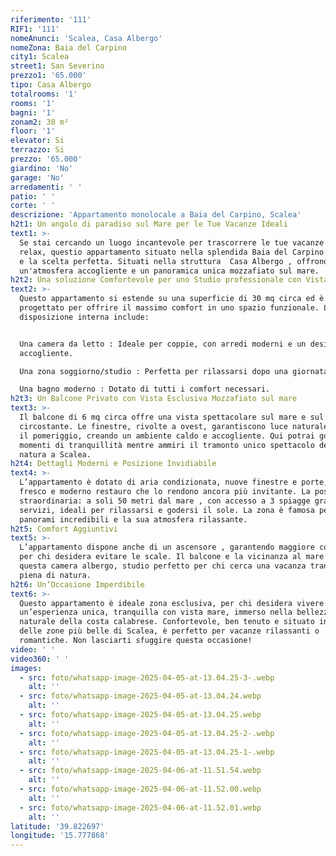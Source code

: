 ```yaml
---
riferimento: '111'
RIF1: '111'
nomeAnunci: 'Scalea, Casa Albergo'
nomeZona: Baia del Carpino
city1: Scalea
street1: San Severino
prezzo1: '65.000'
tipo: Casa Albergo
totalrooms: '1'
rooms: '1'
bagni: '1'
zonam2: 30 m²
floor: '1'
elevator: Si
terrazzo: Si
prezzo: '65.000'
giardino: 'No'
garage: 'No'
arredamenti: ' '
patio: ' '
corte: ' '
descrizione: 'Appartamento monolocale a Baia del Carpino, Scalea'
h2t1: Un angolo di paradiso sul Mare per le Tue Vacanze Ideali
text1: >-
  Se stai cercando un luogo incantevole per trascorrere le tue vacanze in totale
  relax, questio appartamento situato nella splendida Baia del Carpino a Scalea
  e la scelta perfetta. Situati nella struttura  Casa Albergo , offrono
  un'atmosfera accogliente e un panoramica unica mozzafiato sul mare.
h2t2: Una soluzione Comfortevole per uno Studio professionale con Vista sul Mare
text2: >-
  Questo appartamento si estende su una superficie di 30 mq circa ed è
  progettato per offrire il massimo comfort in uno spazio funzionale. La
  disposizione interna include:


  Una camera da letto : Ideale per coppie, con arredi moderni e un design
  accogliente.

  Una zona soggiorno/studio : Perfetta per rilassarsi dopo una giornata al mare.

  Una bagno moderno : Dotato di tutti i comfort necessari.
h2t3: Un Balcone Privato con Vista Esclusiva Mozzafiato sul mare
text3: >-
  Il balcone di 6 mq circa offre una vista spettacolare sul mare e sul paesaggio
  circostante. Le finestre, rivolte a ovest, garantiscono luce naturale durante
  il pomeriggio, creando un ambiente caldo e accogliente. Qui potrai goderti
  momenti di tranquillità mentre ammiri il tramonto unico spettacolo della
  natura a Scalea.
h2t4: Dettagli Moderni e Posizione Invidiabile
text4: >-
  L’appartamento è dotato di aria condizionata, nuove finestre e porte, e un
  fresco e moderno restauro che lo rendono ancora più invitante. La posizione è
  straordinaria: a soli 50 metri dal mare , con accesso a 3 spiagge gratuite,
  servizi, ideali per rilassarsi e godersi il sole. La zona è famosa per i suoi
  panorami incredibili e la sua atmosfera rilassante.
h2t5: Comfort Aggiuntivi
text5: >-
  L’appartamento dispone anche di un ascensore , garantendo maggiore comodità
  per chi desidera evitare le scale. Il balcone e la vicinanza al mare rendono
  questa camera albergo, studio perfetto per chi cerca una vacanza tranquilla ma
  piena di natura.
h2t6: Un’Occasione Imperdibile
text6: >-
  Questo appartamento è ideale zona esclusiva, per chi desidera vivere
  un’esperienza unica, tranquilla con vista mare, immerso nella bellezza
  naturale della costa calabrese. Confortevole, ben tenuto e situato in una
  delle zone più belle di Scalea, è perfetto per vacanze rilassanti o
  romantiche. Non lasciarti sfuggire questa occasione!
video: ' '
video360: ' '
images:
  - src: foto/whatsapp-image-2025-04-05-at-13.04.25-3-.webp
    alt: ''
  - src: foto/whatsapp-image-2025-04-05-at-13.04.24.webp
    alt: ''
  - src: foto/whatsapp-image-2025-04-05-at-13.04.25.webp
    alt: ''
  - src: foto/whatsapp-image-2025-04-05-at-13.04.25-2-.webp
    alt: ''
  - src: foto/whatsapp-image-2025-04-05-at-13.04.25-1-.webp
    alt: ''
  - src: foto/whatsapp-image-2025-04-06-at-11.51.54.webp
    alt: ''
  - src: foto/whatsapp-image-2025-04-06-at-11.52.00.webp
    alt: ''
  - src: foto/whatsapp-image-2025-04-06-at-11.52.01.webp
    alt: ''
latitude: '39.822697'
longitude: '15.777868'
---
```



